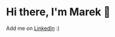 # Hi there, I'm Marek 👋 
Add me on [LinkedIn](https://www.linkedin.com/in/marek-do%C5%84czyk-9809b3235/) :)
